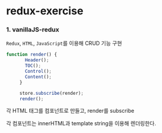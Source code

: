 # redux-exercise
### 1. vanillaJS-redux 
 `Redux`, `HTML`, `JavaScript`를 이용해 CRUD 기능 구현
 ```js
 function render() {
        Header();
        TOC();
        Control();
        Content();
      }

      store.subscribe(render);
      render();
 ```
 각 HTML 태그를 컴포넌트로 만들고, render를 subscribe
 
 각 컴포넌트는 innerHTML과 template string을 이용해 렌더링한다.
